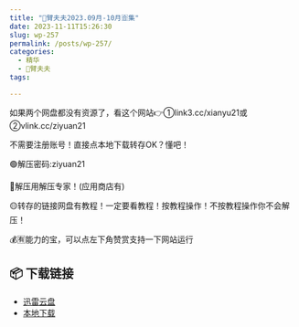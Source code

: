 ```yaml
---
title: "🌸臂夫夫2023.09月-10月🈴集"
date: 2023-11-11T15:26:30
slug: wp-257
permalink: /posts/wp-257/
categories:
  - 精华
  - 🌸臂夫夫
tags:

---
```


如果两个网盘都没有资源了，看这个网站👉①link3.cc/xianyu21或②vlink.cc/ziyuan21

不需要注册账号！直接点本地下载转存OK？懂吧！

🟢解压密码:ziyuan21

🔵解压用解压专家！(应用商店有)

🟡转存的链接网盘有教程！一定要看教程！按教程操作！不按教程操作你不会解压！

💰🈶能力的宝，可以点左下角赞赏支持一下网站运行

## 📦 下载链接
- [迅雷云盘](https://blziyuan21.com/pay-download/257?key=9ad4e2c41c&down_id=0)
- [本地下载](https://blziyuan21.com/pay-download/257?key=9ad4e2c41c&down_id=1)

